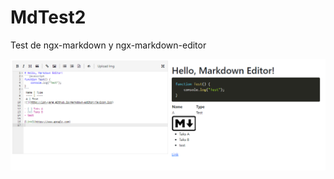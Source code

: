 # MdTest2

Test de ngx-markdown y ngx-markdown-editor

![](src/assets/Captura%20de%20pantalla%202023-05-16%20214218.png)
